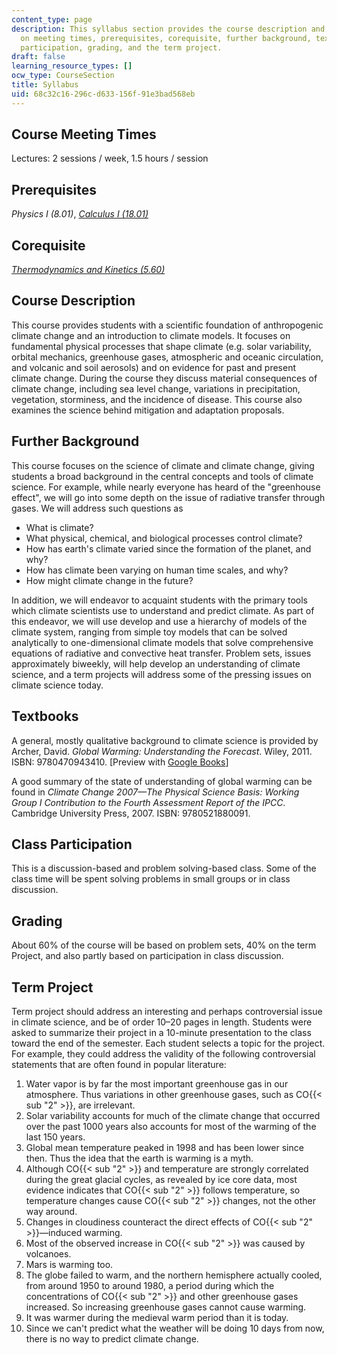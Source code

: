 ```yaml
---
content_type: page
description: This syllabus section provides the course description and information
  on meeting times, prerequisites, corequisite, further background, textbooks, class
  participation, grading, and the term project.
draft: false
learning_resource_types: []
ocw_type: CourseSection
title: Syllabus
uid: 68c32c16-296c-d633-156f-91e3bad568eb
---
```

## Course Meeting Times

Lectures: 2 sessions / week, 1.5 hours / session

## Prerequisites

_Physics I (8.01)_, [_Calculus I (18.01)_](/courses/18-01sc-single-variable-calculus-fall-2010)

## Corequisite

[_Thermodynamics and Kinetics (5.60)_](/courses/5-60-thermodynamics-kinetics-spring-2008)

## Course Description

This course provides students with a scientific foundation of anthropogenic climate change and an introduction to climate models. It focuses on fundamental physical processes that shape climate (e.g. solar variability, orbital mechanics, greenhouse gases, atmospheric and oceanic circulation, and volcanic and soil aerosols) and on evidence for past and present climate change. During the course they discuss material consequences of climate change, including sea level change, variations in precipitation, vegetation, storminess, and the incidence of disease. This course also examines the science behind mitigation and adaptation proposals.

## Further Background

This course focuses on the science of climate and climate change, giving students a broad background in the central concepts and tools of climate science. For example, while nearly everyone has heard of the "greenhouse effect", we will go into some depth on the issue of radiative transfer through gases. We will address such questions as

- What is climate?
- What physical, chemical, and biological processes control climate?
- How has earth's climate varied since the formation of the planet, and why?
- How has climate been varying on human time scales, and why?
- How might climate change in the future?

In addition, we will endeavor to acquaint students with the primary tools which climate scientists use to understand and predict climate. As part of this endeavor, we will use develop and use a hierarchy of models of the climate system, ranging from simple toy models that can be solved analytically to one-dimensional climate models that solve comprehensive equations of radiative and convective heat transfer. Problem sets, issues approximately biweekly, will help develop an understanding of climate science, and a term projects will address some of the pressing issues on climate science today.

## Textbooks

A general, mostly qualitative background to climate science is provided by Archer, David. _Global Warming: Understanding the Forecast_. Wiley, 2011. ISBN: 9780470943410. \[Preview with [Google Books](http://books.google.com/books?id=z23ObAJ56U8C&pg=PAfrontcover#v=onepage)\]

A good summary of the state of understanding of global warming can be found in _Climate Change 2007—The Physical Science Basis: Working Group I Contribution to the Fourth Assessment Report of the IPCC_. Cambridge University Press, 2007. ISBN: 9780521880091.

## Class Participation

This is a discussion-based and problem solving-based class. Some of the class time will be spent solving problems in small groups or in class discussion.

## Grading

About 60% of the course will be based on problem sets, 40% on the term Project, and also partly based on participation in class discussion.

## Term Project

Term project should address an interesting and perhaps controversial issue in climate science, and be of order 10–20 pages in length. Students were asked to summarize their project in a 10-minute presentation to the class toward the end of the semester. Each student selects a topic for the project. For example, they could address the validity of the following controversial statements that are often found in popular literature:

1. Water vapor is by far the most important greenhouse gas in our atmosphere. Thus variations in other greenhouse gases, such as CO{{< sub "2" >}}, are irrelevant.
2. Solar variability accounts for much of the climate change that occurred over the past 1000 years also accounts for most of the warming of the last 150 years.
3. Global mean temperature peaked in 1998 and has been lower since then. Thus the idea that the earth is warming is a myth.
4. Although CO{{< sub "2" >}} and temperature are strongly correlated during the great glacial cycles, as revealed by ice core data, most evidence indicates that CO{{< sub "2" >}} follows temperature, so temperature changes cause CO{{< sub "2" >}} changes, not the other way around.
5. Changes in cloudiness counteract the direct effects of CO{{< sub "2" >}}—induced warming.
6. Most of the observed increase in CO{{< sub "2" >}} was caused by volcanoes.
7. Mars is warming too.
8. The globe failed to warm, and the northern hemisphere actually cooled, from around 1950 to around 1980, a period during which the concentrations of CO{{< sub "2" >}} and other greenhouse gases increased. So increasing greenhouse gases cannot cause warming.
9. It was warmer during the medieval warm period than it is today.
10. Since we can't predict what the weather will be doing 10 days from now, there is no way to predict climate change.